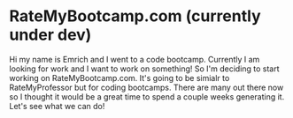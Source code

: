 # RateMyBootcamp.com (currently under dev)
Hi my name is Emrich and I went to a code bootcamp. Currently I am looking for work and I want to work on something! So I'm deciding to start working on RateMyBootcamp.com. It's going to be simialr to RateMyProfessor but for coding bootcamps. There are many out there now so I thought it would be a great time to spend a couple weeks generating it. Let's see what we can do!
